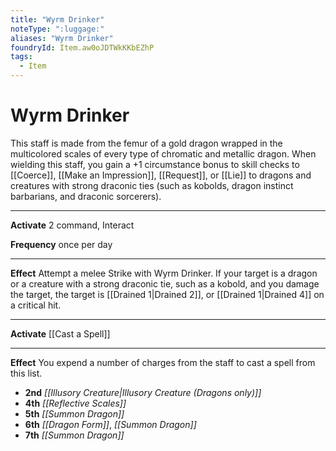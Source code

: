 ```yaml
---
title: "Wyrm Drinker"
noteType: ":luggage:"
aliases: "Wyrm Drinker"
foundryId: Item.aw0oJDTWkKKbEZhP
tags:
  - Item
---
```


# Wyrm Drinker

This staff is made from the femur of a gold dragon wrapped in the multicolored scales of every type of chromatic and metallic dragon. When wielding this staff, you gain a +1 circumstance bonus to skill checks to [[Coerce]], [[Make an Impression]], [[Request]], or [[Lie]] to dragons and creatures with strong draconic ties (such as kobolds, dragon instinct barbarians, and draconic sorcerers).

* * *

**Activate** 2 command, Interact

**Frequency** once per day

* * *

**Effect** Attempt a melee Strike with Wyrm Drinker. If your target is a dragon or a creature with a strong draconic tie, such as a kobold, and you damage the target, the target is [[Drained 1|Drained 2]], or [[Drained 1|Drained 4]] on a critical hit.

* * *

**Activate** [[Cast a Spell]]

* * *

**Effect** You expend a number of charges from the staff to cast a spell from this list.

*   **2nd** _[[Illusory Creature|Illusory Creature (Dragons only)]]_
*   **4th** _[[Reflective Scales]]_
*   **5th** _[[Summon Dragon]]_
*   **6th** _[[Dragon Form]]_, _[[Summon Dragon]]_
*   **7th** _[[Summon Dragon]]_
